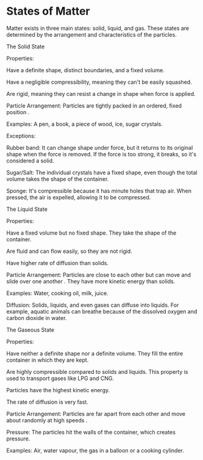# States of Matter

Matter exists in three main states: solid, liquid, and gas. These states are determined by the arrangement and characteristics of the particles.

The Solid State

Properties:

Have a definite shape, distinct boundaries, and a fixed volume.

Have a negligible compressibility, meaning they can't be easily squashed.

Are rigid, meaning they can resist a change in shape when force is applied.

Particle Arrangement: Particles are tightly packed in an ordered, fixed position .

Examples: A pen, a book, a piece of wood, ice, sugar crystals.

Exceptions:

Rubber band: It can change shape under force, but it returns to its original shape when the force is removed. If the force is too strong, it breaks, so it's considered a solid.

Sugar/Salt: The individual crystals have a fixed shape, even though the total volume takes the shape of the container.

Sponge: It's compressible because it has minute holes that trap air. When pressed, the air is expelled, allowing it to be compressed.

The Liquid State

Properties:

Have a fixed volume but no fixed shape. They take the shape of the container.

Are fluid and can flow easily, so they are not rigid.

Have higher rate of diffusion than solids.

Particle Arrangement: Particles are close to each other but can move and slide over one another . They have more kinetic energy than solids.

Examples: Water, cooking oil, milk, juice.

Diffusion: Solids, liquids, and even gases can diffuse into liquids. For example, aquatic animals can breathe because of the dissolved oxygen and carbon dioxide in water.

The Gaseous State

Properties:

Have neither a definite shape nor a definite volume. They fill the entire container in which they are kept.

Are highly compressible compared to solids and liquids. This property is used to transport gases like LPG and CNG.

Particles have the highest kinetic energy.

The rate of diffusion is very fast.

Particle Arrangement: Particles are far apart from each other and move about randomly at high speeds .

Pressure: The particles hit the walls of the container, which creates pressure.

Examples: Air, water vapour, the gas in a balloon or a cooking cylinder.
